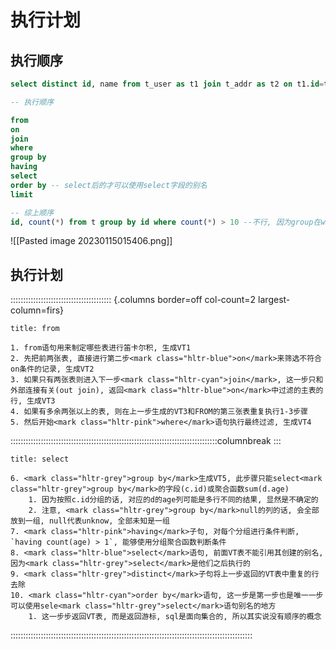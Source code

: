 # 执行计划

## 执行顺序

```sql 
select distinct id, name from t_user as t1 join t_addr as t2 on t1.id=t2.uid where id=1 group by id, name having order limit

-- 执行顺序

from 
on
join
where
group by
having
select 
order by -- select后的才可以使用select字段的别名
limit

-- 综上顺序
id, count(*) from t group by id where count(*) > 10 --不行, 因为group在where之后, where执行时无分组, 所以才要使用having


```
![[Pasted image 20230115015406.png]]

## 执行计划

:::::::::::::::::::::::::::::::::::::::: {.columns border=off col-count=2 largest-column=firs}

~~~ad-primary
title: from

1. from语句用来制定哪些表进行笛卡尔积, 生成VT1
2. 先把前两张表, 直接进行第二步<mark class="hltr-blue">on</mark>来筛选不符合on条件的记录, 生成VT2
3. 如果只有两张表则进入下一步<mark class="hltr-cyan">join</mark>, 这一步只和外部连接有关(out join), 返回<mark class="hltr-blue">on</mark>中过滤的主表的行, 生成VT3
4. 如果有多余两张以上的表, 则在上一步生成的VT3和FROM的第三张表重复执行1-3步骤
5. 然后开始<mark class="hltr-pink">where</mark>语句执行最终过滤, 生成VT4
~~~

::::::::::::::::::::::::::::::::::::::::::::::::::::::::::::::::::::::::::::::::::columnbreak
:::

~~~ad-success
title: select

6. <mark class="hltr-grey">group by</mark>生成VT5, 此步骤只能select<mark class="hltr-grey">group by</mark>的字段(c.id)或聚合函数sum(d.age)
	1. 因为按照c.id分组的话, 对应的d的age列可能是多行不同的结果, 显然是不确定的
	2. 注意, <mark class="hltr-grey">group by</mark>null的列的话, 会全部放到一组, null代表unknow, 全部未知是一组
7. <mark class="hltr-pink">having</mark>子句, 对每个分组进行条件判断, `having count(age) > 1`, 能够使用分组聚合函数判断条件
8. <mark class="hltr-blue">select</mark>语句, 前面VT表不能引用其创建的别名, 因为<mark class="hltr-grey">select</mark>是他们之后执行的
9. <mark class="hltr-grey">distinct</mark>子句将上一步返回的VT表中重复的行去除
10. <mark class="hltr-cyan">order by</mark>语句, 这一步是第一步也是唯一一步可以使用sele<mark class="hltr-grey">select</mark>语句别名的地方
	1. 这一步步返回VT表, 而是返回游标, sql是面向集合的, 所以其实说没有顺序的概念

~~~

::::::::::::::::::::::::::::::::::::::::::::::::::::::::::::::::::::::::::::::::::::::::::::::::

